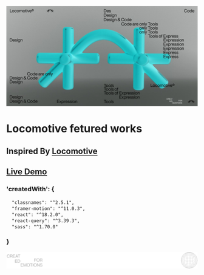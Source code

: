 ![cover](public/images/forReadme.jpg)

# Locomotive fetured works

## Inspired By [Locomotive](https://locomotive.ca/en)

## [Live Demo](https://locomotive-projects.vercel.app/)

### 'createdWith': {
```
  "classnames": "^2.5.1",
  "framer-motion": "^11.0.3",
  "react": "^18.2.0",
  "react-query": "^3.39.3",
  "sass": "^1.70.0"
```

### }
![logo](public/images/LogoForReadMe.svg)